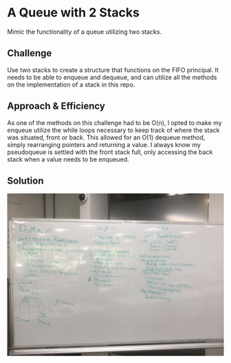 # A Queue with 2 Stacks

Mimic the functionality of a queue utilizing two stacks.

## Challenge

Use two stacks to create a structure that functions on the FIFO principal. It needs to be able to enqueue and dequeue, and can utilize all the methods on the implementation of a stack in this repo.

## Approach & Efficiency

As one of the methods on this challenge had to be O(n), I opted to make my enqueue utilize the while loops necessary to keep track of where the stack was situated, front or back. This allowed for an O(1) dequeue method, simply rearranging pointers and returning a value. I always know my pseudoqueue is settled with the front stack full, only accessing the back stack when a value needs to be enqueued.

## Solution

![psudoqueue](../../assets/psuedoque.jpeg)
